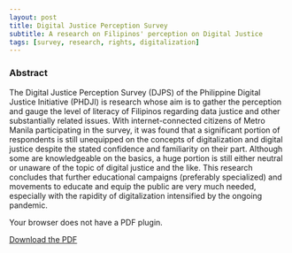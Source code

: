 ```yaml
---
layout: post
title: Digital Justice Perception Survey
subtitle: A research on Filipinos' perception on Digital Justice
tags: [survey, research, rights, digitalization]
---
```


### Abstract

The Digital Justice Perception Survey (DJPS) of the Philippine Digital Justice Initiative (PHDJI) is research whose aim is to gather the perception and gauge the level of literacy of Filipinos regarding data justice and other substantially related issues. With internet-connected citizens of Metro Manila participating in the survey, it was found that a significant portion of respondents is still unequipped on the concepts of digitalization and digital justice despite the stated confidence and familiarity on their part. Although some are knowledgeable on the basics, a huge portion is still either neutral or unaware of the topic of digital justice and the like. This research concludes that further educational campaigns (preferably specialized) and movements to educate and equip the public are very much needed, especially with the rapidity of digitalization intensified by the ongoing pandemic.

<object id="pdf-viewer" data="/assets/pdf/DigitalJustice_PerceptionSurvey.pdf" type='application/pdf'>
  <div class="content action">
    <p>Your browser does not have a PDF plugin.</p>
    <p><a href="/assets/pdf/DigitalJustice_PerceptionSurvey.pdf" download>Download the PDF</a></p>
  </div>
</object>
